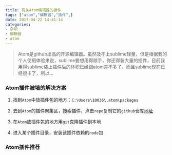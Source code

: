 ```yaml
---
title: 有关Atom编辑器的插件
tags: ["atom","编辑器","插件",]
date: 2017-04-22 14:41:14
categories:
- 杂项
- 编辑器
- atom
---
```

> Atom是github出品的开源编辑器。虽然及不上sublime轻量，但是根据我的个人使用体验来说，sublime要想用得顺手，你还得装大量的插件，目前我用得sublime装上插件后的体积已经跟atom差不多了，而且sublime现在已经很卡了，所以...
<!-- more -->
### Atom插件被墙的解决方案

1. 找到`Atom`中放插件包的地方：`C:\Users\10036\.atom\packages`

2. 去到`Atom`的插件聚集区，搜索插件，点击`repo`复制它的`github`仓库[地址](https://atom.io/packages)

3. 在`Atom`放插件包的地方用`git`克隆插件到本地

4. 进入某个插件目录，安装该插件依赖的`node`包

### Atom插件推荐
